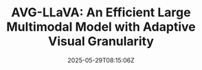---
title: "AVG-LLaVA: An Efficient Large Multimodal Model with Adaptive Visual Granularity"
authors:
- Zhibin Lan
- Liqiang Niu
- Fandong Meng
- Wenbo Li
- Jie Zhou
- Jinsong Su
author_notes:
- 
- 
- 
- 
- 
- "通讯作者"
date: "2025-05-29T08:15:06Z"
publishDate: "2025-05-29T08:15:06Z"
publication_types: [大模型架构]
publication: "**In Proc. of ACL 2025 findings.**"
---